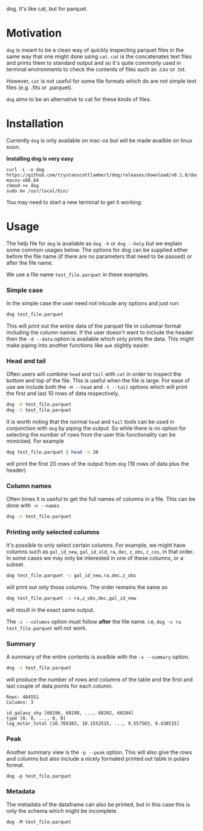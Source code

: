 dog. It's like cat, but for parquet.

# Motivation
`dog` is meant to be a clean way of quickly inspecting parquet files in the same way that one might done using `cat`. `cat` is the concatenates text files and prints them to standard output and so it's quite commonly used in terminal environments to check the contents of files such as .csv or .txt.

However, `cat` is not useful for some file formats which do are not simple text files (e.g. .fits or .parquet). 

`dog` aims to be an alternative to cat for these kinds of files. 

# Installation	
Currently `dog` is only available on mac-os but will be made availble on linux soon. 

**Installing dog is very easy**
```
curl -L -o dog https://github.com/trystanscottlambert/dog/releases/download/v0.1.0/dog-macos-x86_64
chmod +x dog
sudo mv /usr/local/bin/
```

You may need to start a new terminal to get it working.
# Usage

The help file for `dog` is available as `dog -h` or `dog --help` but we explain some common usages below. The options for dog can be supplied either before the file name (if there are no parameters that need to be passed) or after the file name.

We use a file name `test_file.parquet` in these examples. 

### Simple case
In the simple case the user need not inlcude any options and just run:

```bash
dog test_file.parquet
```
This will print out the entire data of the parquet file in columnar format including the column names. If the user doesn't want to include the header then the `-d --data` option is available which only prints the data. This might make piping into another functions like `awk` slightly easier.

### Head and tail
Often users will combine `head` and `tail` with `cat` in order to inspect the bottom and top of the file. This is useful when the file is large. For ease of use we include both the `-H --head` and `-t --tail` options which will print the first and last 10 rows of data respectively. 
```bash
dog -H test_file.parquet
dog -t test_file.parquet
```
It is worth noting that the normal `head` and `tail` tools can be used in conjunction with `dog` by piping the output. So while there is no option for selecting the number of rows from the user this functionality can be mimicked. For example

```bash
dog test_file.parquet | head -n 20
```
will print the first 20 rows of the output from `dog` (19 rows of data plus the header)



### Column names
Often times it is useful to get the full names of columns in a file. This can be done with `-n --names`
```bash
dog -n test_file.parquet
```

### Printing only selected columns
It's possible to only select certain columns. For example, we might have columns such as `gal_id_new`, `gal_id_old`, `ra`, `dec`, `z_obs`, `z_cos`, in that order. In some cases we may only be interested in one of these columns, or a subset. 

```bash
dog test_file.parquet -c gal_id_new,ra,dec,z_obs
```

will print out only those columns. The order remains the same so
```bash
dog test_file.parquet -c ra,z_obs,dec,gal_id_new
```
will result in the exact same output.

The `-c --columns` option must follow **after** the file name. i.e, `dog -c ra test_file.parquet` will not work.

### Summary
A summary of the entire contents is availble with the `-s --summary` option. 

```bash
dog -s test_file.parquet
```

will produce the number of rows and columns of the table and the first and last couple of data points for each column. 
```
Rows: 484551
Columns: 3

id_galaxy_sky [68196, 68198, ..., 68202, 68204]
type [0, 0, ..., 0, 0]
log_mstar_total [10.768383, 10.1552515, ..., 9.557503, 9.438515]
```

### Peak
Another summary view is the `-p --peak` option. This will also give the rows and columns but also include a nicely formated printed out table in polars format.
```
dog -p test_file.parquet
```

### Metadata
The metadata of the dataframe can also be printed, but in this case this is only the schema which might be incomplete.
```
dog -M test_file.parquet
```
